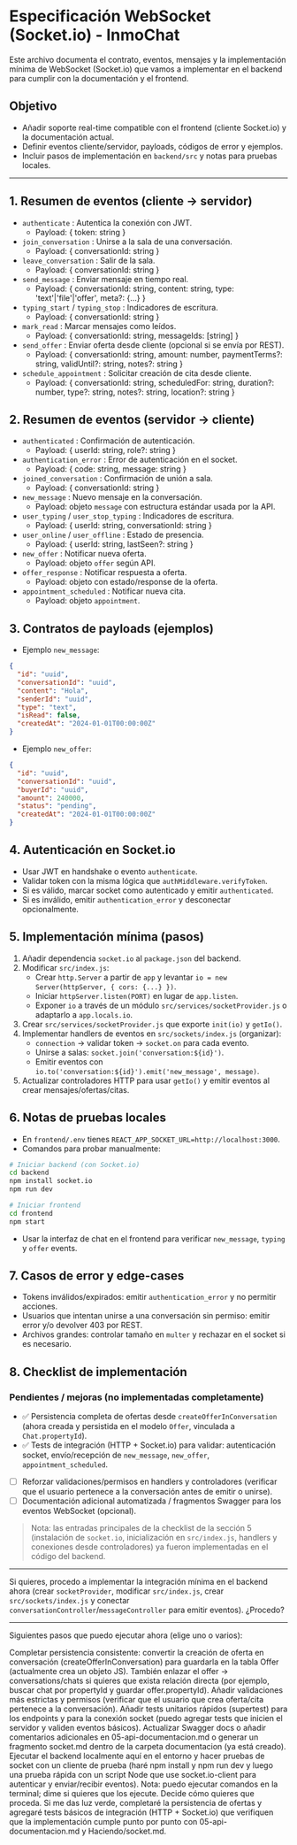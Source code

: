 # Especificación WebSocket (Socket.io) - InmoChat

Este archivo documenta el contrato, eventos, mensajes y la implementación mínima de WebSocket (Socket.io) que vamos a implementar en el backend para cumplir con la documentación y el frontend.

## Objetivo
- Añadir soporte real-time compatible con el frontend (cliente Socket.io) y la documentación actual.
- Definir eventos cliente/servidor, payloads, códigos de error y ejemplos.
- Incluir pasos de implementación en `backend/src` y notas para pruebas locales.

---

## 1. Resumen de eventos (cliente -> servidor)
- `authenticate` : Autentica la conexión con JWT.
  - Payload: { token: string }
- `join_conversation` : Unirse a la sala de una conversación.
  - Payload: { conversationId: string }
- `leave_conversation` : Salir de la sala.
  - Payload: { conversationId: string }
- `send_message` : Enviar mensaje en tiempo real.
  - Payload: { conversationId: string, content: string, type: 'text'|'file'|'offer', meta?: {...} }
- `typing_start` / `typing_stop` : Indicadores de escritura.
  - Payload: { conversationId: string }
- `mark_read` : Marcar mensajes como leídos.
  - Payload: { conversationId: string, messageIds: [string] }
- `send_offer` : Enviar oferta desde cliente (opcional si se envía por REST).
  - Payload: { conversationId: string, amount: number, paymentTerms?: string, validUntil?: string, notes?: string }
- `schedule_appointment` : Solicitar creación de cita desde cliente.
  - Payload: { conversationId: string, scheduledFor: string, duration?: number, type?: string, notes?: string, location?: string }

## 2. Resumen de eventos (servidor -> cliente)
- `authenticated` : Confirmación de autenticación.
  - Payload: { userId: string, role?: string }
- `authentication_error` : Error de autenticación en el socket.
  - Payload: { code: string, message: string }
- `joined_conversation` : Confirmación de unión a sala.
  - Payload: { conversationId: string }
- `new_message` : Nuevo mensaje en la conversación.
  - Payload: objeto `message` con estructura estándar usada por la API.
- `user_typing` / `user_stop_typing` : Indicadores de escritura.
  - Payload: { userId: string, conversationId: string }
- `user_online` / `user_offline` : Estado de presencia.
  - Payload: { userId: string, lastSeen?: string }
- `new_offer` : Notificar nueva oferta.
  - Payload: objeto `offer` según API.
- `offer_response` : Notificar respuesta a oferta.
  - Payload: objeto con estado/response de la oferta.
- `appointment_scheduled` : Notificar nueva cita.
  - Payload: objeto `appointment`.

## 3. Contratos de payloads (ejemplos)
- Ejemplo `new_message`:
```json
{
  "id": "uuid",
  "conversationId": "uuid",
  "content": "Hola",
  "senderId": "uuid",
  "type": "text",
  "isRead": false,
  "createdAt": "2024-01-01T00:00:00Z"
}
```

- Ejemplo `new_offer`:
```json
{
  "id": "uuid",
  "conversationId": "uuid",
  "buyerId": "uuid",
  "amount": 240000,
  "status": "pending",
  "createdAt": "2024-01-01T00:00:00Z"
}
```

## 4. Autenticación en Socket.io
- Usar JWT en handshake o evento `authenticate`.
- Validar token con la misma lógica que `authMiddleware.verifyToken`.
- Si es válido, marcar socket como autenticado y emitir `authenticated`.
- Si es inválido, emitir `authentication_error` y desconectar opcionalmente.

## 5. Implementación mínima (pasos)
1. Añadir dependencia `socket.io` al `package.json` del backend.
2. Modificar `src/index.js`:
   - Crear `http.Server` a partir de `app` y levantar `io = new Server(httpServer, { cors: {...} })`.
   - Iniciar `httpServer.listen(PORT)` en lugar de `app.listen`.
   - Exponer `io` a través de un módulo `src/services/socketProvider.js` o adaptarlo a `app.locals.io`.
3. Crear `src/services/socketProvider.js` que exporte `init(io)` y `getIo()`.
4. Implementar handlers de eventos en `src/sockets/index.js` (organizar):
   - `connection` -> validar token -> `socket.on` para cada evento.
   - Unirse a salas: `socket.join('conversation:${id}')`.
   - Emitir eventos con `io.to('conversation:${id}').emit('new_message', message)`.
5. Actualizar controladores HTTP para usar `getIo()` y emitir eventos al crear mensajes/ofertas/citas.

## 6. Notas de pruebas locales
- En `frontend/.env` tienes `REACT_APP_SOCKET_URL=http://localhost:3000`.
- Comandos para probar manualmente:
```bash
# Iniciar backend (con Socket.io)
cd backend
npm install socket.io
npm run dev

# Iniciar frontend
cd frontend
npm start
```
- Usar la interfaz de chat en el frontend para verificar `new_message`, `typing` y `offer` events.

## 7. Casos de error y edge-cases
- Tokens inválidos/expirados: emitir `authentication_error` y no permitir acciones.
- Usuarios que intentan unirse a una conversación sin permiso: emitir error y/o devolver 403 por REST.
- Archivos grandes: controlar tamaño en `multer` y rechazar en el socket si es necesario.

## 8. Checklist de implementación

### Pendientes / mejoras (no implementadas completamente)

 - ✅ Persistencia completa de ofertas desde `createOfferInConversation` (ahora creada y persistida en el modelo `Offer`, vinculada a `Chat.propertyId`).
- ✅ Tests de integración (HTTP + Socket.io) para validar: autenticación socket, envío/recepción de `new_message`, `new_offer`, `appointment_scheduled`.
- [ ] Reforzar validaciones/permisos en handlers y controladores (verificar que el usuario pertenece a la conversación antes de emitir o unirse).
- [ ] Documentación adicional automatizada / fragmentos Swagger para los eventos WebSocket (opcional).

> Nota: las entradas principales de la checklist de la sección 5 (instalación de `socket.io`, inicialización en `src/index.js`, handlers y conexiones desde controladores) ya fueron implementadas en el código del backend.

---

Si quieres, procedo a implementar la integración mínima en el backend ahora (crear `socketProvider`, modificar `src/index.js`, crear `src/sockets/index.js` y conectar `conversationController`/`messageController` para emitir eventos). ¿Procedo?

---

Siguientes pasos que puedo ejecutar ahora (elige uno o varios):

Completar persistencia consistente: convertir la creación de oferta en conversación (createOfferInConversation) para guardarla en la tabla Offer (actualmente crea un objeto JS). También enlazar el offer -> conversations/chats si quieres que exista relación directa (por ejemplo, buscar chat por propertyId y guardar offer.propertyId).
Añadir validaciones más estrictas y permisos (verificar que el usuario que crea oferta/cita pertenece a la conversación).
Añadir tests unitarios rápidos (supertest) para los endpoints y para la conexión socket (puedo agregar tests que inicien el servidor y validen eventos básicos).
Actualizar Swagger docs o añadir comentarios adicionales en 05-api-documentacion.md o generar un fragmento socket.md dentro de la carpeta documentacion (ya está creado).
Ejecutar el backend localmente aquí en el entorno y hacer pruebas de socket con un cliente de prueba (haré npm install y npm run dev y luego una prueba rápida con un script Node que use socket.io-client para autenticar y enviar/recibir eventos). Nota: puedo ejecutar comandos en la terminal; dime si quieres que los ejecute.
Decide cómo quieres que proceda. Si me das luz verde, completaré la persistencia de ofertas y agregaré tests básicos de integración (HTTP + Socket.io) que verifiquen que la implementación cumple punto por punto con 05-api-documentacion.md y Haciendo/socket.md.